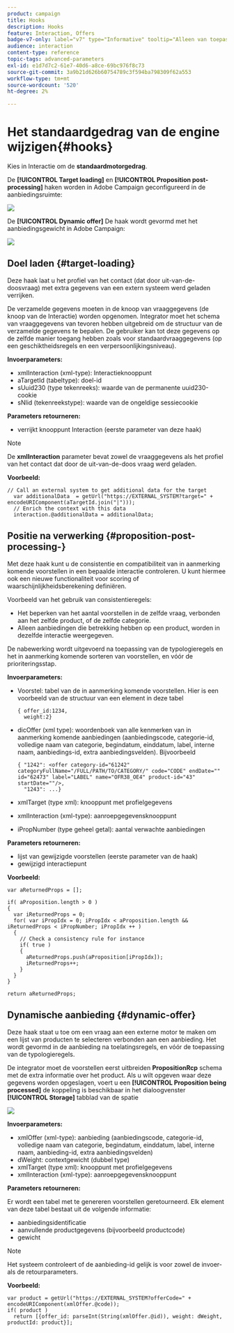 ```yaml
---
product: campaign
title: Hooks
description: Hooks
feature: Interaction, Offers
badge-v7-only: label="v7" type="Informative" tooltip="Alleen van toepassing op Campaign Classic v7"
audience: interaction
content-type: reference
topic-tags: advanced-parameters
exl-id: e1d7d7c2-61e7-40d6-a8ce-69bc976f8c73
source-git-commit: 3a9b21d626b60754789c3f594ba798309f62a553
workflow-type: tm+mt
source-wordcount: '520'
ht-degree: 2%

---
```


# Het standaardgedrag van de engine wijzigen{#hooks}



Kies in Interactie om de **standaardmotorgedrag**.

De **[!UICONTROL Target loading]** en **[!UICONTROL Proposition post-processing]** haken worden in Adobe Campaign geconfigureerd in de aanbiedingsruimte:

![](assets/interaction_hooks_1.png)

De **[!UICONTROL Dynamic offer]** De haak wordt gevormd met het aanbiedingsgewicht in Adobe Campaign:

![](assets/interaction_hooks_2.png)

## Doel laden {#target-loading}

Deze haak laat u het profiel van het contact (dat door uit-van-de-doosvraag) met extra gegevens van een extern systeem werd geladen verrijken.

De verzamelde gegevens moeten in de knoop van vraaggegevens (de knoop van de Interactie) worden opgenomen. Integrator moet het schema van vraaggegevens van tevoren hebben uitgebreid om de structuur van de verzamelde gegevens te bepalen. De gebruiker kan tot deze gegevens op de zelfde manier toegang hebben zoals voor standaardvraaggegevens (op een geschiktheidsregels en een verpersoonlijkingsniveau).

**Invoerparameters:**

* xmlInteraction (xml-type): Interactieknooppunt
* aTargetId (tabeltype): doel-id
* sUuid230 (type tekenreeks): waarde van de permanente uuid230-cookie
* sNlid (tekenreekstype): waarde van de ongeldige sessiecookie

**Parameters retourneren:**

* verrijkt knooppunt Interaction (eerste parameter van deze haak)

>[!NOTE]
>
>De **xmlInteraction** parameter bevat zowel de vraaggegevens als het profiel van het contact dat door de uit-van-de-doos vraag werd geladen.

**Voorbeeld:**

```
// Call an external system to get additional data for the target
  var additionalData  = getUrl("https://EXTERNAL_SYSTEM?target=" + encodeURIComponent(aTargetId.join("|")));
  // Enrich the context with this data
  interaction.@additionalData = additionalData;
```

## Positie na verwerking {#proposition-post-processing-}

Met deze haak kunt u de consistentie en compatibiliteit van in aanmerking komende voorstellen in een bepaalde interactie controleren. U kunt hiermee ook een nieuwe functionaliteit voor scoring of waarschijnlijkheidsberekening definiëren.

Voorbeeld van het gebruik van consistentieregels:

* Het beperken van het aantal voorstellen in de zelfde vraag, verbonden aan het zelfde product, of de zelfde categorie.
* Alleen aanbiedingen die betrekking hebben op een product, worden in dezelfde interactie weergegeven.

De nabewerking wordt uitgevoerd na toepassing van de typologieregels en het in aanmerking komende sorteren van voorstellen, en vóór de prioriteringsstap.

**Invoerparameters:**

* Voorstel: tabel van de in aanmerking komende voorstellen. Hier is een voorbeeld van de structuur van een element in deze tabel

  ```
  { offer_id:1234,
    weight:2}
  ```

* dicOffer (xml type): woordenboek van alle kenmerken van in aanmerking komende aanbiedingen (aanbiedingscode, categorie-id, volledige naam van categorie, begindatum, einddatum, label, interne naam, aanbiedings-id, extra aanbiedingsvelden). Bijvoorbeeld

  ```
  { "1242": <offer category-id="61242" categoryFullName="/FULL/PATH/TO/CATEGORY/" code="CODE" endDate="" id="62473" label="LABEL" name="OFR38_OE4" product-id="43" startDate=""/>,
    "1243": ...}
  ```

* xmlTarget (type xml): knooppunt met profielgegevens
* xmlInteraction (xml-type): aanroepgegevensknooppunt
* iPropNumber (type geheel getal): aantal verwachte aanbiedingen

**Parameters retourneren:**

* lijst van gewijzigde voorstellen (eerste parameter van de haak)
* gewijzigd interactiepunt

**Voorbeeld:**

```
var aReturnedProps = [];

if( aProposition.length > 0 )
{
  var iReturnedProps = 0;
  for( var iPropIdx = 0; iPropIdx < aProposition.length && iReturnedProps < iPropNumber; iPropIdx ++ )
  {
    // Check a consistency rule for instance
    if( true )
    {
      aReturnedProps.push(aProposition[iPropIdx]);
      iReturnedProps++;
    }
  }
}

return aReturnedProps;
```

## Dynamische aanbieding {#dynamic-offer}

Deze haak staat u toe om een vraag aan een externe motor te maken om een lijst van producten te selecteren verbonden aan een aanbieding. Het wordt gevormd in de aanbieding na toelatingsregels, en vóór de toepassing van de typologieregels.

De integrator moet de voorstellen eerst uitbreiden **PropositionRcp** schema met de extra informatie over het product. Als u wilt opgeven waar deze gegevens worden opgeslagen, voert u een **[!UICONTROL Proposition being processed]** de koppeling is beschikbaar in het dialoogvenster **[!UICONTROL Storage]** tabblad van de spatie

![](assets/interaction_hooks_3.png)

**Invoerparameters:**

* xmlOffer (xml-type): aanbieding (aanbiedingscode, categorie-id, volledige naam van categorie, begindatum, einddatum, label, interne naam, aanbieding-id, extra aanbiedingsvelden)
* dWeight: contextgewicht (dubbel type)
* xmlTarget (type xml): knooppunt met profielgegevens
* xmlInteraction (xml-type): aanroepgegevensknooppunt

**Parameters retourneren:**

Er wordt een tabel met te genereren voorstellen geretourneerd. Elk element van deze tabel bestaat uit de volgende informatie:

* aanbiedingsidentificatie
* aanvullende productgegevens (bijvoorbeeld productcode)
* gewicht

>[!NOTE]
>
>Het systeem controleert of de aanbieding-id gelijk is voor zowel de invoer- als de retourparameters.

**Voorbeeld:**

```
var product = getUrl("https://EXTERNAL_SYSTEM?offerCode=" + encodeURIComponent(xmlOffer.@code));
if( product )
  return [{offer_id: parseInt(String(xmlOffer.@id)), weight: dWeight, productId: product}];
```
